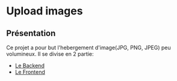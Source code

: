 # Upload images

## Présentation

Ce projet a pour but l'hebergement d'image(JPG, PNG, JPEG) peu volumineux. Il se divise en 2 partie: 
- [Le Backend](backend/README.md)
- [Le Frontend](frontend/README.md)